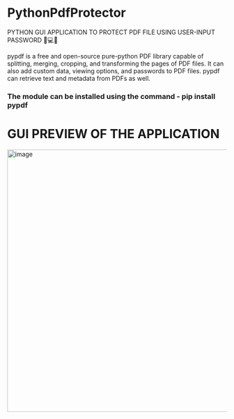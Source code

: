 # PythonPdfProtector
PYTHON GUI APPLICATION TO PROTECT PDF FILE USING USER-INPUT PASSWORD 📖💻🐍

pypdf is a free and open-source pure-python PDF library capable of splitting, merging, cropping, and transforming the pages of PDF files. It can also add custom data, viewing options, and passwords to PDF files. pypdf can retrieve text and metadata from PDFs as well.

### The module can be installed using the command - pip install pypdf


# GUI PREVIEW OF THE APPLICATION

<img width="602" alt="image" src="https://user-images.githubusercontent.com/46685919/221416508-049bf237-d665-4f60-8710-64d95a0e096e.png">

